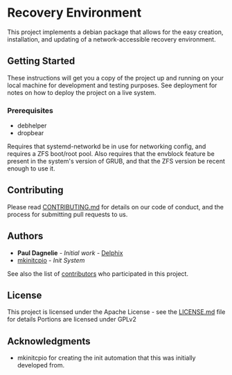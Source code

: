# Recovery Environment

This project implements a debian package that allows for the easy creation, installation, and updating of a network-accessible recovery environment.

## Getting Started

These instructions will get you a copy of the project up and running on your local machine for development and testing purposes. See deployment for notes on how to deploy the project on a live system.

### Prerequisites

* debhelper
* dropbear

Requires that systemd-networkd be in use for networking config, and requires a ZFS boot/root pool. Also requires that the envblock feature be present in the system's version of GRUB, and that the ZFS version be recent enough to use it.


## Contributing

Please read [CONTRIBUTING.md](https://github.com/delphix/.github/blob/master/CONTRIBUTING.md) for details on our code of conduct, and the process for submitting pull requests to us.

## Authors

* **Paul Dagnelie** - *Initial work* - [Delphix](https://github.com/delphix)
* [mkinitcpio](https://github.com/archlinux/mkinitcpio) - *Init System*

See also the list of [contributors](https://github.com/your/project/contributors) who participated in this project.

## License

This project is licensed under the Apache License - see the [LICENSE.md](LICENSE.md) file for details
Portions are licensed under GPLv2

## Acknowledgments

* mkinitcpio for creating the init automation that this was initially developed from.
